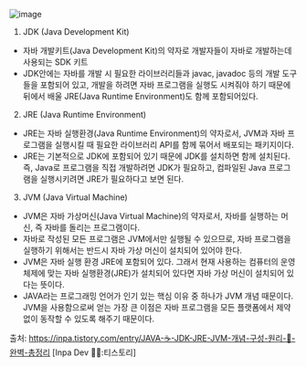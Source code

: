 ![image](https://github.com/dlrkdus/CS_STUDY/assets/109220788/e436442d-7020-497b-b65b-49522e705aa7)

1. JDK (Java Development Kit)
- 자바 개발키트(Java Development Kit)의 약자로 개발자들이 자바로 개발하는데 사용되는 SDK 키트
- JDK안에는 자바를 개발 시 필요한 라이브러리들과 javac, javadoc 등의 개발 도구들을 포함되어 있고, 개발을 하려면 자바 프로그램을 실행도 시켜줘야 하기 때문에 뒤에서 배울 JRE(Java Runtime Environment)도 함께 포함되어있다.

2. JRE (Java Runtime Environment)
- JRE는 자바 실행환경(Java Runtime Environment)의 약자로서, JVM과 자바 프로그램을 실행시킬 때 필요한 라이브러리 API를 함께 묶어서 배포되는 패키지이다.
- JRE는 기본적으로 JDK에 포함되어 있기 때문에 JDK를 설치하면 함께 설치된다. 즉, Java로 프로그램을 직접 개발하려면 JDK가 필요하고, 컴파일된 Java 프로그램을 실행시키려면 JRE가 필요하다고 보면 된다.

3. JVM (Java Virtual Machine)
- JVM은 자바 가상머신(Java Virtual Machine)의 약자로서, 자바를 실행하는 머신, 즉 자바를 돌리는 프로그램이다.
- 자바로 작성된 모든 프로그램은 JVM에서만 실행될 수 있으므로, 자바 프로그램을 실행하기 위해서는 반드시 자바 가상 머신이 설치되어 있어야 한다.
- JVM은 자바 실행 환경 JRE에 포함되어 있다. 그래서 현재 사용하는 컴퓨터의 운영체제에 맞는 자바 실행환경(JRE)가 설치되어 있다면 자바 가상 머신이 설치되어 있다는 뜻이다.
- JAVA라는 프로그래밍 언어가 인기 있는 핵심 이유 중 하나가 JVM 개념 때문이다. JVM을 사용함으로써 얻는 가장 큰 이점은 자바 프로그램을 모든 플랫폼에서 제약 없이 동작할 수 있도록 해주기 때문이다.


출처:
https://inpa.tistory.com/entry/JAVA-☕-JDK-JRE-JVM-개념-구성-원리-💯-완벽-총정리 [Inpa Dev 👨‍💻:티스토리]
